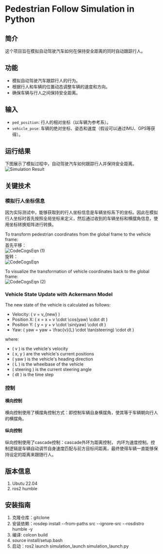 # Pedestrian Follow Simulation in Python

## 简介
这个项目旨在模拟自动驾驶汽车如何在保持安全距离的同时自动跟踪行人。

## 功能
- 模拟自动驾驶汽车跟踪行人的行为。
- 根据行人和车辆的位置动态调整车辆的速度和方向。
- 确保车辆与行人之间保持安全距离。

## 输入
- `ped_position`: 行人的相对坐标（以车辆为参考系）。
- `vehicle_pose`: 车辆的绝对坐标、姿态和速度（假设可以通过IMU、GPS等获得）。

## 运行结果
下图展示了模拟过程中，自动驾驶汽车如何跟踪行人并保持安全距离。
![Simulation Result](https://github.com/JinTTTT/ped_follow_simulation_python/assets/124395755/a438e45c-ad5b-445b-b541-f3851ecf7404)

## 关键技术
### 模拟行人坐标信息
因为实际测试中，能够获取到的行人坐标信息是车辆坐标系下的坐标。因此在模拟行人坐标时首先按照全局坐标来定义，然后通过收到的车辆坐标和横摆角信息，使用坐标转换矩阵进行转换。  

To transform pedestrian coordinates from the global frame to the vehicle frame:  
首先平移：  
![CodeCogsEqn (1)](https://github.com/JinTTTT/ped_follow_simulation_python/assets/124395755/329c5fc2-8d09-4cf4-bf0d-ce8a84ee65be)  
旋转：  
![CodeCogsEqn](https://github.com/JinTTTT/ped_follow_simulation_python/assets/124395755/9c4ad423-17d9-406f-bde5-9ea4192d7923)

To visualize the transformation of vehicle coordinates back to the global frame:  
![CodeCogsEqn (2)](https://github.com/JinTTTT/ped_follow_simulation_python/assets/124395755/d82dfc20-499a-4ecc-bdc1-2cd3e84d45d0)


### Vehicle State Update with Ackermann Model

The new state of the vehicle is calculated as follows:

- Velocity: \( v = v_{new} \)
- Position X: \( x = x + v \cdot \cos(yaw) \cdot dt \)
- Position Y: \( y = y + v \cdot \sin(yaw) \cdot dt \)
- Yaw: \( yaw = yaw + \frac{v}{L} \cdot \tan(steering) \cdot dt \)

where:
- \( v \) is the vehicle's velocity
- \( x, y \) are the vehicle's current positions
- \( yaw \) is the vehicle's heading direction
- \( L \) is the wheelbase of the vehicle
- \( steering \) is the current steering angle
- \( dt \) is the time step


### 控制
#### 横向控制
横向控制使用了横摆角控制方式：即控制车辆自身横摆角，使其等于车辆朝向行人的横摆角。

#### 纵向控制
纵向控制使用了cascade控制：cascade外环为距离控制， 内环为速度控制。控制逻辑是车辆自动调节自身速度匹配与前方目标间距离，最终使得车辆一直能够保持设定的距离来跟随行人。

## 版本信息
1. Ubutu 22.04
2. ros2 humble

## 安装指南
1. 克隆仓库：gitclone
2. 安装依赖：rosdep install --from-paths src --ignore-src --rosdistro humble -y
3. 编译: colcon build
4. source install/setup.bash
5. 启动：ros2 launch simulation_launch simulation_launch.py



